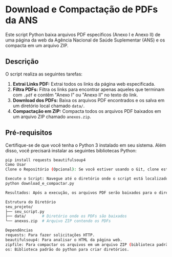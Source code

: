 # Download e Compactação de PDFs da ANS

Este script Python baixa arquivos PDF específicos (Anexo I e Anexo II) de uma página da web da Agência Nacional de Saúde Suplementar (ANS) e os compacta em um arquivo ZIP.

## Descrição

O script realiza as seguintes tarefas:

1.  **Extrai Links PDF:** Extrai todos os links da página web especificada.
2.  **Filtra PDFs:** Filtra os links para encontrar apenas aqueles que terminam com `.pdf` e contêm "Anexo I" ou "Anexo II" no texto do link.
3.  **Download dos PDFs:** Baixa os arquivos PDF encontrados e os salva em um diretório local chamado `data/`.
4.  **Compactação em ZIP:** Compacta todos os arquivos PDF baixados em um arquivo ZIP chamado `anexos.zip`.

## Pré-requisitos

Certifique-se de que você tenha o Python 3 instalado em seu sistema. Além disso, você precisará instalar as seguintes bibliotecas Python:

```bash
pip install requests beautifulsoup4
Como Usar
Clone o Repositório (Opcional): Se você estiver usando o Git, clone este repositório para o seu computador.

Execute o Script: Navegue até o diretório onde o script está localizado e execute-o usando o Python:
python download_e_compactar.py

Resultados: Após a execução, os arquivos PDF serão baixados para o diretório data/ e um arquivo ZIP chamado anexos.zip será criado no diretório raiz do projeto.

Estrutura do Diretório
seu_projeto/
├── seu_script.py
├── data/       # Diretório onde os PDFs são baixados
└── anexos.zip  # Arquivo ZIP contendo os PDFs

Dependências
requests: Para fazer solicitações HTTP.
beautifulsoup4: Para analisar o HTML da página web.
zipfile: Para compactar os arquivos em um arquivo ZIP (biblioteca padrão do Python).
os: Biblioteca padrão do python para criar diretórios.

